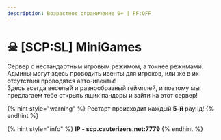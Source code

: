 ```yaml
---
description: Возрастное ограничение 0+ | FF:OFF
---
```


# ☠ \[SCP:SL] MiniGames

Сервер с нестандартным игровым режимом, а точнее режимами. Админы могут здесь проводить ивенты для игроков, или же в их отсутствия проводятся авто-ивенты!\
Здесь всегда веселый и разнообразный геймплей, и поэтому мы предлагаем тебе открыть ящик пандоры и зайти на этот сервер!

{% hint style="warning" %}
Рестарт происходит каждый **5-й** раунд!
{% endhint %}

{% hint style="info" %}
**IP - scp.cauterizers.net:7779**
{% endhint %}
